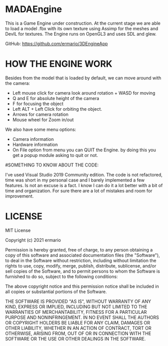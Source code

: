 # MADAEngine

This is a Game Engine under construction. At the current stage we are able to load a model .fbx with its own texture using Assimp for the meshes and DevIL for textures. The Engine runs on OpenGL3 and uses SDL and glew.

GitHub: https://github.com/ermario/3DEngineApp

# HOW THE ENGINE WORK

Besides from the model that is loaded by default, we can move around with the camera:

 - Left mouse click for camera look around rotation + WASD for moving
 - Q and E for absolute height of the camera
 - F for focusing the object 
 - Left ALT + Left Click for orbiting the object.
 - Arrows for camera rotation
 - Mouse wheel for Zoom in/out

 We also have some menu options:
  - Camera information
  - Hardware information
  - On File option from menu you can QUIT the Engine. by doing this you get a popup module asking to quit or not.


#SOMETHING TO KNOW ABOUT THE CODE:

I've used Visual Studio 2019 Community edition. The code is not refactored, time was short in my personal case and I barely implemented a few features. Is not an excuse is a fact. I know I can do it a lot better with a bit of time and organization. For sure there are a lot of mistakes and room for improvement.
	 
# LICENSE

MIT License

Copyright (c) 2021 ermario

Permission is hereby granted, free of charge, to any person obtaining a copy
of this software and associated documentation files (the "Software"), to deal
in the Software without restriction, including without limitation the rights
to use, copy, modify, merge, publish, distribute, sublicense, and/or sell
copies of the Software, and to permit persons to whom the Software is
furnished to do so, subject to the following conditions:

The above copyright notice and this permission notice shall be included in all
copies or substantial portions of the Software.

THE SOFTWARE IS PROVIDED "AS IS", WITHOUT WARRANTY OF ANY KIND, EXPRESS OR
IMPLIED, INCLUDING BUT NOT LIMITED TO THE WARRANTIES OF MERCHANTABILITY,
FITNESS FOR A PARTICULAR PURPOSE AND NONINFRINGEMENT. IN NO EVENT SHALL THE
AUTHORS OR COPYRIGHT HOLDERS BE LIABLE FOR ANY CLAIM, DAMAGES OR OTHER
LIABILITY, WHETHER IN AN ACTION OF CONTRACT, TORT OR OTHERWISE, ARISING FROM,
OUT OF OR IN CONNECTION WITH THE SOFTWARE OR THE USE OR OTHER DEALINGS IN THE
SOFTWARE.